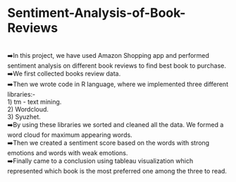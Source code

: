 # Sentiment-Analysis-of-Book-Reviews
<br>
➡️In this project, we have used Amazon Shopping app and performed sentiment analysis on different book reviews to find best book to purchase.
<br>
➡️We first collected books review data.
<br>
➡️Then we wrote code in R language, where we implemented three different libraries:-
 <br>
 1) tm - text mining.
 <br>
 2) Wordcloud.
 <br>
 3) Syuzhet.
<br>
➡️By using these libraries we sorted and cleaned all the data. We formed a word cloud for maximum appearing words.
<br>
➡️Then we created a sentiment score based on the words with strong emotions and words with weak emotions.
<br>
➡️Finally came to a conclusion using tableau visualization which represented which book is the most preferred one among the three to read.
